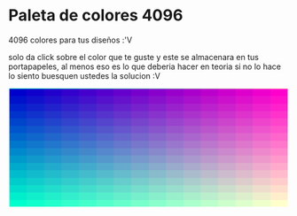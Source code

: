 # Paleta de colores 4096
4096 colores para tus diseños :'V

solo da click sobre el color que te guste y este se almacenara en tus portapapeles, al menos eso es lo que deberia hacer en teoria si no lo hace lo siento buesquen ustedes la solucion :V

![alt tag](referencia.png)
